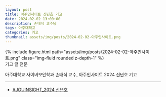 ```yaml
---
layout: post
title: 아주인사이트 신년호 기고
date: 2024-02-02 13:00:00
description: 손태식 교수님
tags: 아주대학교
categories: 기고
thumbnail: assets/img/posts/2024-02-02-아주인사이트.png
---
```


<div class="row mt-3">
    <div class="col-sm mt-3 mt-md-0">
        {% include figure.html path="assets/img/posts/2024-02-02-아주인사이트.png" class="img-fluid rounded z-depth-1" %}
    </div>
</div>
<div class="caption">
    기고 글 전문
</div>


아주대학교 사이버보안학과 손태식 교수, 아주인사이트 2024 신년호 기고

<hr>

- [AJOUINSIGHT_2024 신년호](https://www.ajou.ac.kr/kr/ajou/webzine.do?mode=view&articleNo=245370&article.offset=0&articleLimit=8)

